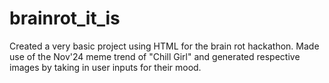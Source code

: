 # brainrot_it_is
Created a very basic project using HTML for the brain rot hackathon. Made use of the Nov'24 meme trend of "Chill Girl" and generated respective images by taking in user inputs for their mood. 
